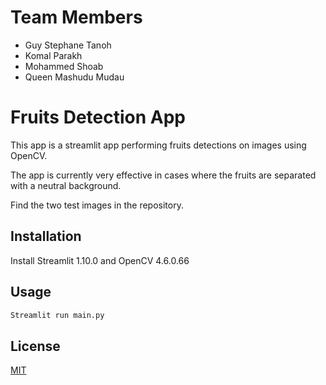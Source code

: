 # Team Members

- Guy Stephane Tanoh
- Komal Parakh
- Mohammed Shoab
- Queen Mashudu Mudau


# Fruits Detection App

This app is a streamlit app performing fruits detections on images using OpenCV.

The app is currently very effective in cases where the fruits are separated with a neutral background.

Find the two test images in the repository.

## Installation

Install Streamlit 1.10.0 and OpenCV 4.6.0.66

## Usage

```bash
Streamlit run main.py
```

## License

[MIT](https://choosealicense.com/licenses/mit/)
